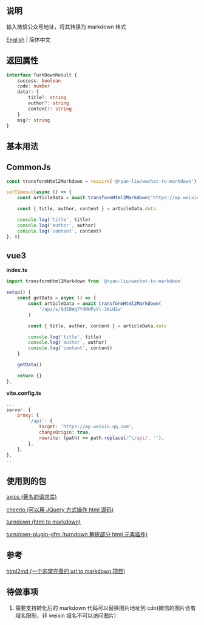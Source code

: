 ## 说明

输入微信公众号地址，将其转换为 markdown 格式

[English](README.md) | 简体中文

## 返回属性

```ts
interface TurnDownResult {
    success: boolean
    code: number
    data?: {
        title?: string
        author?: string
        content?: string
    }
    msg?: string
}

```
## 基本用法

## CommonJs

```javascript
const transformHtml2Markdown = require('@ryan-liu/wechat-to-markdown').default

setTimeout(async () => {
    const articleData = await transformHtml2Markdown('https://mp.weixin.qq.com/s/9d5DWg7YdMHPvVl-2KLH2w')

    const { title, author, content } = articleData.data

    console.log('title', title)
    console.log('author', author)
    console.log('content', content)
}, 0)
```

## vue3
**index.ts**

```javascript
import transformHtml2Markdown from '@ryan-liu/wechat-to-markdown'

setup() {
    const getData = async () => {
        const articleData = await transformHtml2Markdown(
            '/api/s/9d5DWg7YdMHPvVl-2KLH2w'
        )

        const { title, author, content } = articleData.data

        console.log('title', title)
        console.log('author', author)
        console.log('content', content)
    }

    getData()

    return {}
},
```

**vite.config.ts**

```js
...
server: {
    proxy: {
        '/api': {
            target: 'https://mp.weixin.qq.com',
            changeOrigin: true,
            rewrite: (path) => path.replace(/^\/api/, ''),
        },
    },
},
...
```


## 使用到的包

[axios (著名的请求库)](http://www.axios-js.com/)

[cheerio (可以用 JQuery 方式操作 html 源码)](https://github.com/cheeriojs/cheerio)

[turndown (html to markdown)](https://github.com/mixmark-io/turndown)

[turndown-plugin-gfm (turndown 解析部分 html 元素插件)](https://github.com/mixmark-io/turndown-plugin-gfm)

## 参考

[html2md (一个非常完善的 url to markdown 项目)](https://github.com/helloworld-Co/html2md)

## 待做事项

1. 需要支持转化后的 markdown 代码可以替换图片地址到 cdn(微信的图片会有域名限制，非 weixin 域名不可以访问图片)
